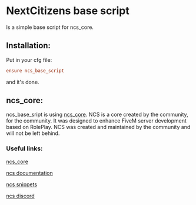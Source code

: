 # NextCitizens base script

Is a simple base script for ncs_core.

## Installation:

Put in your cfg file:
```cfg
ensure ncs_base_script
```
and it's done.

## ncs_core:

ncs_base_sript is using [ncs_core](https://github.com/NextCitizens/ncs_core/). NCS is a core created by the community, for the community. It was designed to enhance FiveM server development based on
RolePlay. NCS was created and maintained by the community and will not be left behind.

### Useful links:

[ncs_core](https://github.com/NextCitizens/ncs_core/)

[ncs documentation](https://nextcitizens.github.io/ncs_documentation/)

[ncs snippets](https://marketplace.visualstudio.com/items?itemName=NextCitizens-Snippets.nextcitizens-snippets)

[ncs discord](https://discord.gg/T8u4JsserD)